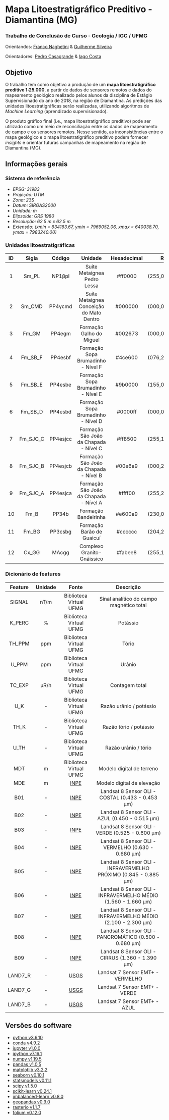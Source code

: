 # Mapa Litoestratigráfico Preditivo - Diamantina (MG)

### Trabalho de Conclusão de Curso - Geologia / IGC / UFMG

Orientandos: [Franco Naghetini](https://github.com/fnaghetini) & [Guilherme Silveira](https://github.com/guiasilveira)

Orientadores: [Pedro Casagrande](https://www.linkedin.com/in/pedro-casagrande-67411bba/) & [Iago Costa](https://github.com/iagoslc)

## Objetivo
O trabalho tem como objetivo a produção de um **mapa litoestratigráfico preditivo 1:25.000**, a partir de dados de sensores remotos e dados do mapeamento geológico realizado pelos alunos da disciplina de Estágio Supervisionado do ano de 2018, na região de Diamantina. As predições das unidades litoestratigráficas serão realizadas, utilizando algoritmos de *Machine Learning* (aprendizado supervisionado).

O produto gráfico final (i.e., mapa litoestratigráfico preditivo) pode ser utilizado como um meio de reconciliação entre os dados de mapeamento de campo e os sensores remotos. Nesse sentido, as inconsistências entre o mapa geológico e o mapa litoestratigráfico preditivo podem fornecer *insights* e orientar futuras campanhas de mapeamento na região de Diamantina (MG).

## Informações gerais

### Sistema de referência

- *EPSG: 31983*
- *Projeção: UTM*
- *Zona: 23S*
- *Datum: SIRGAS2000*
- *Unidade: m*
- *Elipsoide: GRS 1980*
- *Resolução: 62.5 m x 62.5 m*
- *Extensão: (xmin = 634163.67, ymin = 7969052.06, xmax = 640038.70, ymax = 7983240.00)*

### Unidades litoestratigráficas

|  ID  |  Sigla   |  Código  |                 Unidade                  |      Hexadecimal      |      RGB      |
|:----:|:--------:|:--------:|:----------------------------------------:|:---------------------:|:-------------:|
|   1  |  Sm_PL   |  NP1βpl  |        Suíte Metaígnea Pedro Lessa       |        #ff0000        | (255,000,000) |
|   2  |  Sm_CMD  |  PP4γcmd | Suíte Metaígnea Conceição do Mato Dentro |        #000000        | (000,000,000) |
|   3  |  Fm_GM   |  PP4egm  |         Formação Galho do Miguel         |        #002673        | (000,038,115) |
|   4  | Fm_SB_F  |  PP4esbf |   Formação Sopa Brumadinho - Nível F     |        #4ce600        | (076,230,000) |
|   5  | Fm_SB_E  |  PP4esbe |   Formação Sopa Brumadinho - Nível E     |        #9b0000        | (155,000,000) |
|   6  | Fm_SB_D  |  PP4esbd |   Formação Sopa Brumadinho - Nível D     |        #0000ff        | (000,000,255) |
|   7  | Fm_SJC_C | PP4esjcc |  Formação São João da Chapada - Nível C  |        #ff8500        | (255,133,000) |
|   8  | Fm_SJC_B | PP4esjcb |  Formação São João da Chapada - Nível B  |        #00e6a9        | (000,230,169) |
|   9  | Fm_SJC_A | PP4esjca |  Formação São João da Chapada - Nível A  |        #ffff00        | (255,255,000) |
|  10  |   Fm_B   |   PP34b  |          Formação Bandeirinha            |        #e600a9        | (230,000,169) |
|  11  |  Fm_BG   | PP3csbg  |        Formação Barão de Guaicuí         |        #cccccc        | (204,204,204) |
|  12  |  Cx_GG   |  MAcgg   |        Complexo Granito-Gnáissico        |        #fabee8        | (255,190,232) |


### Dicionário de features

|    Feature    |  Unidade  |                         Fonte                         |                           Descrição                           |
|:-------------:|:---------:|:-----------------------------------------------------:|:-------------------------------------------------------------:|
| SIGNAL  | nT/m | Biblioteca Virtual UFMG                                          |Sinal analítico do campo magnético total                       |
| K_PERC  |   %  | Biblioteca Virtual UFMG                                          |Potássio                                                       |
| TH_PPM  |  ppm | Biblioteca Virtual UFMG                                          |Tório                                                          |
|  U_PPM  |  ppm | Biblioteca Virtual UFMG                                          |Urânio                                                         |
|  TC_EXP | μR/h | Biblioteca Virtual UFMG                                          |Contagem total                                                 |
|   U_K   |   -  | Biblioteca Virtual UFMG                                          |Razão urânio / potássio                                        |
|  TH_K   |   -  | Biblioteca Virtual UFMG                                          |Razão tório / potássio                                         |
|  U_TH   |   -  | Biblioteca Virtual UFMG                                          |Razão urânio / tório                                           |
|   MDT   |   m  | Biblioteca Virtual UFMG                                          |Modelo digital de terreno                                      |
|   MDE   |   m  | [INPE](http://www.dsr.inpe.br/topodata/dados.php)                |Modelo digital de elevação                                     |
|   B01   |   -  | [INPE](http://www.dgi.inpe.br/catalogo/)                         |Landsat 8 Sensor OLI - COSTAL (0.433 - 0.453 μm)               |
|   B02   |   -  | [INPE](http://www.dgi.inpe.br/catalogo/)                         |Landsat 8 Sensor OLI - AZUL (0.450 - 0.515 μm)                 |
|   B03   |   -  | [INPE](http://www.dgi.inpe.br/catalogo/)                         |Landsat 8 Sensor OLI - VERDE (0.525 - 0.600 μm)                |
|   B04   |   -  | [INPE](http://www.dgi.inpe.br/catalogo/)                         |Landsat 8 Sensor OLI - VERMELHO (0.630 - 0.680 μm)             |
|   B05   |   -  | [INPE](http://www.dgi.inpe.br/catalogo/)                         |Landsat 8 Sensor OLI - INFRAVERMELHO PRÓXIMO (0.845 - 0.885 μm)|
|   B06   |   -  | [INPE](http://www.dgi.inpe.br/catalogo/)                         |Landsat 8 Sensor OLI - INFRAVERMELHO MÉDIO (1.560 - 1.660 μm)  |
|   B07   |   -  | [INPE](http://www.dgi.inpe.br/catalogo/)                         |Landsat 8 Sensor OLI - INFRAVERMELHO MÉDIO (2.100 - 2.300 μm)  |
|   B08   |   -  | [INPE](http://www.dgi.inpe.br/catalogo/)                         |Landsat 8 Sensor OLI - PANCROMÁTICO (0.500 - 0.680 μm)         |
|   B09   |   -  | [INPE](http://www.dgi.inpe.br/catalogo/)                         |Landsat 8 Sensor OLI - CIRRUS (1.360 - 1.390 μm)               |
| LAND7_R |   -  | [USGS](https://www.usgs.gov/centers/eros/science/usgs-eros-archive-landsat-legacy-tri-decadal-landsat-orthorectified-mosaics-etm?qt-science_center_objects=0#qt-science_center_objects)|Landsat 7 Sensor EMT+ - VERMELHO                               |
| LAND7_G |   -  | [USGS](https://www.usgs.gov/centers/eros/science/usgs-eros-archive-landsat-legacy-tri-decadal-landsat-orthorectified-mosaics-etm?qt-science_center_objects=0#qt-science_center_objects)|Landsat 7 Sensor EMT+ - VERDE                                  |
| LAND7_B |   -  | [USGS](https://www.usgs.gov/centers/eros/science/usgs-eros-archive-landsat-legacy-tri-decadal-landsat-orthorectified-mosaics-etm?qt-science_center_objects=0#qt-science_center_objects)|Landsat 7 Sensor EMT+ - AZUL                                   |

## Versões do software

- [python v3.6.10](https://docs.python.org/release/3.6.10/)
- [conda v4.9.2](https://docs.conda.io/projects/conda/en/master/release-notes.html)
- [jupyter v1.0.0](https://jupyter.org/documentation)
- [ipython v7.16.1](https://ipython.org/documentation.html)
- [numpy v1.19.5](https://numpy.org/doc/)
- [pandas v1.0.5](https://pandas.pydata.org/docs/)
- [matplotlib v3.2.2](https://matplotlib.org/stable/gallery/index.html)
- [seaborn v0.10.1](https://seaborn.pydata.org/examples/index.html)
- [statsmodels v0.11.1](https://www.statsmodels.org/stable/index.html)
- [scipy v1.5.0](https://docs.scipy.org/doc/scipy/reference/tutorial/stats.html)
- [scikit-learn v0.24.1](https://scikit-learn.org/stable/auto_examples/index.html)
- [imbalanced-learn v0.8.0](https://imbalanced-learn.org/stable/)
- [geopandas v0.9.0](https://geopandas.org/docs/user_guide.html)
- [rasterio v1.1.7](https://rasterio.readthedocs.io/en/latest/api/index.html)
- [folium v0.12.0](https://python-visualization.github.io/folium/)
